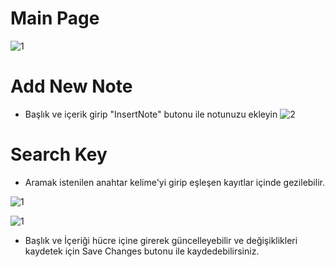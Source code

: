 # Main Page
![1](https://github.com/muratonay1/taskTracer/assets/34923740/03144be2-74a3-4fb9-9ff8-54ed95594852)

# Add New Note
- Başlık ve içerik girip "InsertNote" butonu ile notunuzu ekleyin
![2](https://github.com/muratonay1/taskTracer/assets/34923740/caffea6e-05ef-4522-bc61-16e9d29e241d)

# Search Key
- Aramak istenilen anahtar kelime'yi girip eşleşen kayıtlar içinde gezilebilir.

![1](https://github.com/muratonay1/taskTracer/assets/34923740/3d9ec26e-db89-4541-80e0-2343acb1b0ae)

![1](https://github.com/muratonay1/taskTracer/assets/34923740/5069cc39-9ae4-411d-adb6-699568f950cb)

- Başlık ve İçeriği hücre içine girerek güncelleyebilir ve değişiklikleri kaydetek için Save Changes butonu ile kaydedebilirsiniz.
